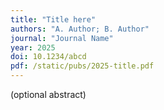 ```yaml
---
title: "Title here"
authors: "A. Author; B. Author"
journal: "Journal Name"
year: 2025
doi: 10.1234/abcd
pdf: /static/pubs/2025-title.pdf
---
```

(optional abstract)
